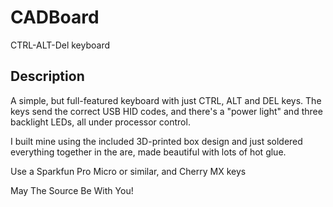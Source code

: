 # CADBoard
CTRL-ALT-Del keyboard

## Description

A simple, but full-featured keyboard with just CTRL, ALT and DEL keys. The keys send the correct USB HID codes, and there's a "power light" and three backlight LEDs, all under processor control.

I built mine using the included 3D-printed box design and just soldered everything together in the are, made beautiful with lots of hot glue.

Use a Sparkfun Pro Micro or similar, and Cherry MX keys

May The Source Be With You!
